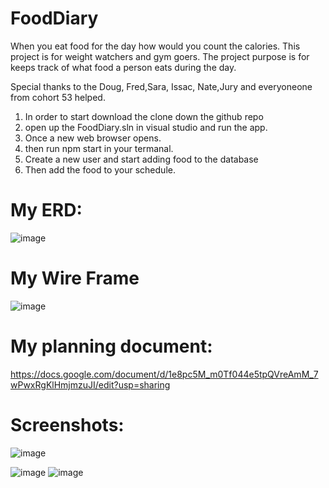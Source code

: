 # FoodDiary
When you eat food for the day how would you count the calories.
This project is for weight watchers and gym goers.
The project purpose is for keeps track of what food a person eats during the day.

Special thanks to the Doug, Fred,Sara, Issac, Nate,Jury and everyoneone from cohort 53 helped.


1. In order to start download the clone down the github repo
2. open up the FoodDiary.sln in visual studio and run the app.
3. Once a new web browser opens.
4. then run npm start in your termanal.
5. Create a new user and start adding food to the database
6. Then add the food to your schedule.

# My ERD:
![image](https://user-images.githubusercontent.com/34755641/167882230-ab5b4f7a-cc7d-4d39-8ae7-b2369d1feee3.png)
# My Wire Frame
![image](https://user-images.githubusercontent.com/34755641/167884532-41bfcb24-daed-4af3-ab51-91c0265ef3d5.png)


# My planning document:
https://docs.google.com/document/d/1e8pc5M_m0Tf044e5tpQVreAmM_7wPwxRgKlHmjmzuJI/edit?usp=sharing 


# Screenshots:
![image](https://user-images.githubusercontent.com/34755641/167883283-fe093fc4-5ca6-46a5-a4cf-0a5f007ec80c.png)

![image](https://user-images.githubusercontent.com/34755641/167882955-a15945a6-c2eb-48aa-b4e5-07eba91cb5dd.png)
![image](https://user-images.githubusercontent.com/34755641/167883067-0334d75f-bf14-466c-b86e-0c8ee4557d71.png)

